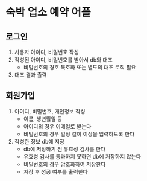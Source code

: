 # 숙박 업소 예약 어플
## 로그인
1. 사용자 아이디, 비밀번호 작성
2. 작성된 아이디, 비밀번호를 받아서 db와 대조
    - 비밀번호의 경호 복호화 또는 별도의 대조 로직 필요
3. 대조 결과 출력
## 회원가입
1. 아이디, 비밀번호, 개인정보 작성
    - 이름, 생년월일 등
    - 아이디의 경우 이메일로 받는다
    - 비밀번호의 경우 일정 길이 이상을 입력하도록 한다
2. 작성한 정보 db에 저장
    - db에 저장하기 전 유효성 검사를 한다
    - 유효성 검사를 통과하지 못하면 db에 저장하지 않는다
    - 비밀번호의 경우 암호화하여 저장한다
    - 저장 후 성공 여부를 출력한다